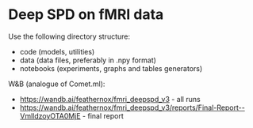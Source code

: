 # Deep SPD on fMRI data

Use the following directory structure:

- code (models, utilities)
- data (data files, preferably in .npy format)
- notebooks (experiments, graphs and tables generators)

W&B (analogue of Comet.ml):
- https://wandb.ai/feathernox/fmri_deepspd_v3 - all runs
- https://wandb.ai/feathernox/fmri_deepspd_v3/reports/Final-Report--VmlldzoyOTA0MjE - final report
